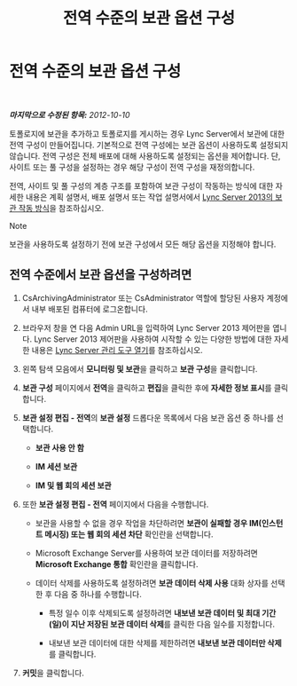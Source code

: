 ﻿---
title: 전역 수준의 보관 옵션 구성
TOCTitle: 전역 수준의 보관 옵션 구성
ms:assetid: bfe415f7-2abf-41ee-a1cb-cf48b2d59c0c
ms:mtpsurl: https://technet.microsoft.com/ko-kr/library/JJ205233(v=OCS.15)
ms:contentKeyID: 49304911
ms.date: 08/24/2015
mtps_version: v=OCS.15
ms.translationtype: HT
---

# 전역 수준의 보관 옵션 구성

 

_**마지막으로 수정된 항목:** 2012-10-10_

토폴로지에 보관을 추가하고 토폴로지를 게시하는 경우 Lync Server에서 보관에 대한 전역 구성이 만들어집니다. 기본적으로 전역 구성에는 보관 옵션이 사용하도록 설정되지 않습니다. 전역 구성은 전체 배포에 대해 사용하도록 설정되는 옵션을 제어합니다. 단, 사이트 또는 풀 구성을 설정하는 경우 해당 구성이 전역 구성을 재정의합니다.

전역, 사이트 및 풀 구성의 계층 구조를 포함하여 보관 구성이 작동하는 방식에 대한 자세한 내용은 계획 설명서, 배포 설명서 또는 작업 설명서에서 [Lync Server 2013의 보관 작동 방식](lync-server-2013-how-archiving-works.md)을 참조하십시오.


> [!NOTE]
> 보관을 사용하도록 설정하기 전에 보관 구성에서 모든 해당 옵션을 지정해야 합니다.



## 전역 수준에서 보관 옵션을 구성하려면

1.  CsArchivingAdministrator 또는 CsAdministrator 역할에 할당된 사용자 계정에서 내부 배포된 컴퓨터에 로그온합니다.

2.  브라우저 창을 연 다음 Admin URL을 입력하여 Lync Server 2013 제어판을 엽니다. Lync Server 2013 제어판을 사용하여 시작할 수 있는 다양한 방법에 대한 자세한 내용은 [Lync Server 관리 도구 열기](lync-server-2013-open-lync-server-administrative-tools.md)를 참조하십시오.

3.  왼쪽 탐색 모음에서 **모니터링 및 보관**을 클릭하고 **보관 구성**을 클릭합니다.

4.  **보관 구성** 페이지에서 **전역**을 클릭하고 **편집**을 클릭한 후에 **자세한 정보 표시**를 클릭합니다.

5.  **보관 설정 편집 - 전역**의 **보관 설정** 드롭다운 목록에서 다음 보관 옵션 중 하나를 선택합니다.
    
      - **보관 사용 안 함**
    
      - **IM 세션 보관**
    
      - **IM 및 웹 회의 세션 보관**

6.  또한 **보관 설정 편집 - 전역** 페이지에서 다음을 수행합니다.
    
      - 보관을 사용할 수 없을 경우 작업을 차단하려면 **보관이 실패할 경우 IM(인스턴트 메시징) 또는 웹 회의 세션 차단** 확인란을 선택합니다.
    
      - Microsoft Exchange Server를 사용하여 보관 데이터를 저장하려면 **Microsoft Exchange 통합** 확인란을 클릭합니다.
    
      - 데이터 삭제를 사용하도록 설정하려면 **보관 데이터 삭제 사용** 대화 상자를 선택한 후 다음 중 하나를 수행합니다.
        
          - 특정 일수 이후 삭제되도록 설정하려면 **내보낸 보관 데이터 및 최대 기간(일)이 지난 저장된 보관 데이터 삭제**를 클릭한 다음 일수를 지정합니다.
        
          - 내보낸 보관 데이터에 대한 삭제를 제한하려면 **내보낸 보관 데이터만 삭제**를 클릭합니다.

7.  **커밋**을 클릭합니다.

